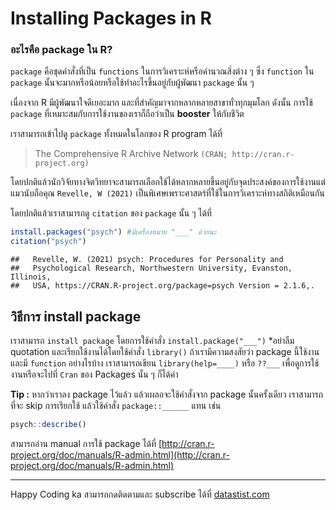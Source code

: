 # Installing Packages in R

### อะไรคือ package ใน R?

`package` คือชุดคำสั่งที่เป็น `functions` ในการวิเคราะห์หรือคำนวณสิ่งต่าง ๆ ซึ่ง `function` ใน `package` นั้นจะมากหรือน้อยหรือใช้ทำอะไรขึ้นอยู่กับผู้พัฒนา `package` นั้น ๆ

เนื่องจาก R มีผู้พัฒนาใจดีเยอะมาก และที่สำคัญมาจากหลากหลายสาขาทั่วทุกมุมโลก ดังนั้น การใช้ `package` ที่เหมาะสมกับการใช้งานของเราก็ถือว่าเป็น **booster** ให้กับชีวิต

เราสามารถเข้าไปดู `package` ทั้งหมดในโลกของ R program ได้ที่ 

>
> The Comprehensive R Archive Network
> `(CRAN; http://cran.r-project.org)`
> 

โดยปกติแล้วนักวิจัยทางจิตวิทยาจะสามารถเลือกใช้ได้หลากหลายขึ้นอยู่กับจุดประสงค์ของการใช้งานแต่แมวนับถือคุณ `Revelle, W (2021)` เป็นพิเศษเพราะศาสตร์ที่ใช้ในการวิเคราะห์ทางสถิติเหมือนกัน

โดยปกติแล้วเราสามารถดู `citation` ของ `package` นั้น ๆ ได้ที่

``` r
install.packages("psych") #มีเครื่องหมาย "___" ด้วยนะ
citation("psych")
```
    
    ##   Revelle, W. (2021) psych: Procedures for Personality and
    ##   Psychological Research, Northwestern University, Evanston, Illinois,
    ##   USA, https://CRAN.R-project.org/package=psych Version = 2.1.6,.


## วิธีการ install package

เราสามารถ `install package` โดยการใช้คำสั่ง `install.package("___")` \*อย่าลืม quotation และเรียกใช้งานได้โดยใช้คำสั่ง `library()`
ถ้าเรามีความสงสัยว่า package นี้ใช้งานและมี `function` อย่างไรบ้าง เราสามารถเขียน `library(help=____)`  หรือ `??___` เพื่อดูการใช้งานหรือจะไปที่ `Cran` ของ Packages นั้น ๆ ก็ได้ค่า

**Tip :** หากว่าเราลง package ไว้แล้ว แล้วเผลอจะใช้คำสั่งจาก package นั้นครั้งเดียว เราสามารถที่จะ skip การเรียกใช้ แล้วใช้คำสั่ง `package::______` แทน เช่น 

``` r
psych::describe()
```


สามารถอ่าน manual การใช้ package ได้ที่
[http://cran.r-project.org/doc/manuals/R-admin.html](http://cran.r-project.org/doc/manuals/R-admin.html)

______
Happy Coding ka
สามารถกดติดตามและ subscribe ได้ที่ [datastist.com](http://www.datastist.com)
